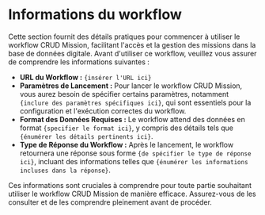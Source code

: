 # Informations du workflow

Cette section fournit des détails pratiques pour commencer à utiliser le workflow CRUD Mission, facilitant l'accès et la gestion des missions dans la base de données digitale. Avant d'utiliser ce workflow, veuillez vous assurer de comprendre les informations suivantes :

- **URL du Workflow :** `{insérer l'URL ici}`
- **Paramètres de Lancement :** Pour lancer le workflow CRUD Mission, vous aurez besoin de spécifier certains paramètres, notamment `{inclure des paramètres spécifiques ici}`, qui sont essentiels pour la configuration et l'exécution correctes du workflow.
- **Format des Données Requises :** Le workflow attend des données en format `{specifier le format ici}`, y compris des détails tels que `{énumérer les détails pertinents ici}`.
- **Type de Réponse du Workflow :** Après le lancement, le workflow retournera une réponse sous forme `{de spécifier le type de réponse ici}`, incluant des informations telles que `{énumérer les informations incluses dans la réponse}`.

Ces informations sont cruciales à comprendre pour toute partie souhaitant utiliser le workflow CRUD Mission de manière efficace. Assurez-vous de les consulter et de les comprendre pleinement avant de procéder.